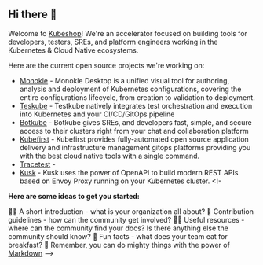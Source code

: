 ## Hi there 👋

Welcome to [Kubeshop](http://kubeshop.io)! We're an accelerator focused on building tools for developers, testers, SREs, and platform engineers working in the Kubernetes & Cloud Native ecosystems.

Here are the current open source projects we're working on:
- [Monokle](http://github.com/kubeshop/monokle) - Monokle Desktop is a unified visual tool for authoring, analysis and deployment of Kubernetes configurations, covering the entire configurations lifecycle, from creation to validation to deployment.
- [Teskube](http://github.com/kubeshop/testkube) - Testkube natively integrates test orchestration and execution into Kubernetes and your CI/CD/GitOps pipeline
- [Botkube](http://github.com/kubeshop/botkube) - Botkube gives SREs, and developers fast, simple, and secure access to their clusters right from your chat and collaboration platform
- [Kubefirst](http://github.com/kubefirst/kubefirst) - Kubefirst provides fully-automated open source application delivery and infrastructure management gitops platforms providing you with the best cloud native tools with a single command.
- [Tracetest](http://github.com/kubeshop/tracetest) - 
- [Kusk](http://github.com/kubeshop/kusk) - Kusk uses the power of OpenAPI to build modern REST APIs based on Envoy Proxy running on your Kubernetes cluster.
<!-

**Here are some ideas to get you started:**

🙋‍♀️ A short introduction - what is your organization all about?
🌈 Contribution guidelines - how can the community get involved?
👩‍💻 Useful resources - where can the community find your docs? Is there anything else the community should know?
🍿 Fun facts - what does your team eat for breakfast?
🧙 Remember, you can do mighty things with the power of [Markdown](https://docs.github.com/github/writing-on-github/getting-started-with-writing-and-formatting-on-github/basic-writing-and-formatting-syntax)
-->
